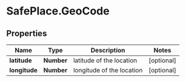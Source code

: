 # SafePlace.GeoCode

## Properties

Name | Type | Description | Notes
------------ | ------------- | ------------- | -------------
**latitude** | **Number** | latitude of the location | [optional] 
**longitude** | **Number** | longitude of the location | [optional] 


